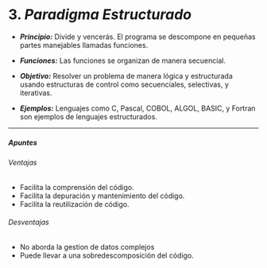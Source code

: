 # 3. *Paradigma Estructurado*

- ***Principio:*** Divide y vencerás. El programa se descompone en pequeñas partes manejables llamadas funciones.

- ***Funciones:*** Las funciones se organizan de manera secuencial.

- ***Objetivo:*** Resolver un problema de manera lógica y estructurada usando estructuras de control como secuenciales, selectivas, y iterativas.

- ***Ejemplos:*** Lenguajes como C, Pascal, COBOL, ALGOL, BASIC, y Fortran son ejemplos de lenguajes estructurados.
---
##### Apuntes

###### Ventajas
- Facilita la comprensión del código.
- Facilita la depuración y mantenimiento del código.
- Facilita la reutilización de código.

###### Desventajas

- No aborda la gestion de datos complejos
- Puede llevar a una sobredescomposición del código.